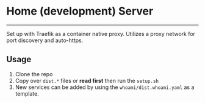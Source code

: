 # Home (development) Server
---
Set up with Traefik as a container native proxy. Utilizes a proxy network for port discovery and auto-https.

## Usage
1. Clone the repo
2. Copy over `dist.*` files or **read first** then run the `setup.sh`
3. New services can be added by using the `whoami/dist.whoami.yaml` as a template.

